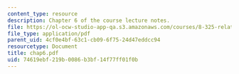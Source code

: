 ```yaml
---
content_type: resource
description: Chapter 6 of the course lecture notes.
file: https://ol-ocw-studio-app-qa.s3.amazonaws.com/courses/8-325-relativistic-quantum-field-theory-iii-spring-2003/74619ebf219b0086b3bf14f77ff01f0b_chap6.pdf
file_type: application/pdf
parent_uid: 4cf0e4bf-63c1-cb09-6f75-24d47eddcc94
resourcetype: Document
title: chap6.pdf
uid: 74619ebf-219b-0086-b3bf-14f77ff01f0b
---
```

